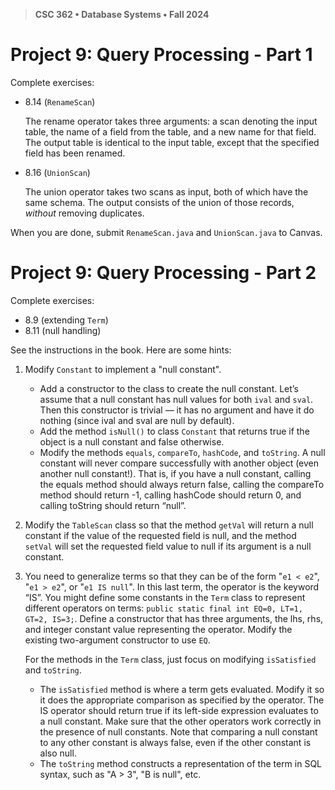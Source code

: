> **CSC 362 • Database Systems • Fall 2024**
# Project 9: Query Processing - Part 1

Complete exercises:

- 8.14 (`RenameScan`)

    The rename operator takes three arguments: a scan denoting the input table, the
name of a field from the table, and a new name for that field. The output table is
identical to the input table, except that the specified field has been renamed.

- 8.16 (`UnionScan`) 

    The union operator takes two scans as input, both of which have the same schema.
The output consists of the union of those records, *without* removing duplicates.

When you are done, submit `RenameScan.java` and
`UnionScan.java` to Canvas.


# Project 9: Query Processing - Part 2

Complete exercises:

- 8.9 (extending `Term`)
- 8.11 (null handling)

See the instructions in the book. Here are some hints:

1. Modify `Constant` to implement a "null constant".
    - Add a constructor to the class to create the null constant. Let’s assume that a null constant has null values for both `ival` and `sval`. Then this constructor is trivial — it has no argument and have it do nothing (since ival and sval are null by default).
    - Add the method `isNull()` to class `Constant` that returns true if the object is a null
constant and false otherwise.
    - Modify the methods `equals`, `compareTo`, `hashCode`, and `toString`. A null
    constant will never compare successfully with another object (even another null
    constant!). That is, if you have a null constant, calling the equals method should
    always return false, calling the compareTo method should return -1, calling
    hashCode should return 0, and calling toString should return “null”.

2. Modify the `TableScan` class so that the method `getVal` will return a null constant if
the value of the requested field is null, and the method `setVal` will set the requested
field value to null if its argument is a null constant.

3. You need to generalize terms so that they can 
    be of the form "`e1 < e2`", "`e1 > e2`", or "`e1 IS null`". In this last term, the operator is the keyword “IS”. You might define some constants in the `Term` class to represent different operators on terms: `public static final int EQ=0, LT=1, GT=2, IS=3;`. Define a constructor that has three arguments, the lhs, rhs, and integer constant value representing the operator. Modify the existing two-argument constructor to use `EQ`.

    For the methods in the `Term` class, just focus on modifying `isSatisfied` and `toString`.
    - The `isSatisfied` method is where a term gets evaluated. Modify it so it does the
    appropriate comparison as specified by the operator. The IS operator should return true
    if its left-side expression evaluates to a null constant. Make sure that the other operators
    work correctly in the presence of null constants. Note that comparing a null constant to
    any other constant is always false, even if the other constant is also null.
    - The `toString` method constructs a representation of the term in SQL syntax, such as
    "A > 3", "B is null", etc.


